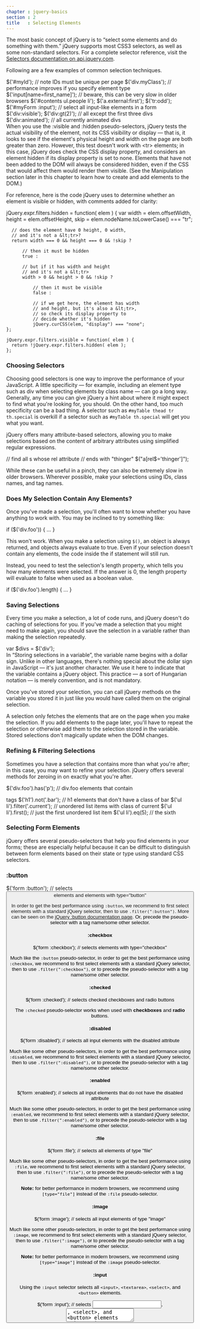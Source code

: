 ```yaml
---
chapter : jquery-basics
section : 2
title   : Selecting Elements
---
```


The most basic concept of jQuery is to “select some elements and do something with
them.” jQuery supports most CSS3 selectors, as well as some non-standard
selectors.  For a complete selector reference, visit the
[Selectors documentation on api.jquery.com](http://api.jquery.com/category/selectors/).

Following are a few examples of common selection techniques.

<javascript caption="Selecting elements by ID">
$('#myId'); // note IDs must be unique per page
</javascript>

<javascript caption="Selecting elements by class name">
$('div.myClass'); // performance improves if you specify element type
</javascript>

<javascript caption="Selecting elements by attribute">
$('input[name=first_name]'); // beware, this can be very slow in older browsers
</javascript>


<javascript caption="Selecting elements by compound CSS selector">
$('#contents ul.people li');
</javascript>

<javascript caption="Pseudo-selectors">
$('a.external:first');
$('tr:odd');
$('#myForm :input');   // select all input-like elements in a form
$('div:visible');
$('div:gt(2)');        // all except the first three divs
$('div:animated');     // all currently animated divs
</javascript>


<div class="note" markdown="1">
When you use the :visible and :hidden pseudo-selectors, jQuery tests the actual 
visibility of the element, not its CSS visibility or display — that is, it looks 
to see if the element's physical height and width on the page are both greater than zero. 
However, this test doesn't work with &lt;tr> elements; in this case, jQuery does check 
the CSS display property, and considers an element hidden if its display property 
is set to none. Elements that have not been added to the DOM will always be 
considered hidden, even if the CSS that would affect them would render them 
visible. (See the Manipulation section later in this chapter to learn how to 
create and add elements to the DOM.)

For reference, here is the code jQuery uses to determine whether an element is visible or hidden, with comments added for clarity:

</div>
<javascript>
    jQuery.expr.filters.hidden = function( elem ) {
      var width = elem.offsetWidth, height = elem.offsetHeight,
      skip = elem.nodeName.toLowerCase() === "tr";

      // does the element have 0 height, 0 width,
      // and it's not a &lt;tr>?
      return width === 0 && height === 0 && !skip ?

          // then it must be hidden
          true :

          // but if it has width and height
          // and it's not a &lt;tr>
          width > 0 && height > 0 && !skip ?

              // then it must be visible
              false :

              // if we get here, the element has width
              // and height, but it's also a &lt;tr>,
              // so check its display property to
              // decide whether it's hidden
              jQuery.curCSS(elem, "display") === "none";
    };

    jQuery.expr.filters.visible = function( elem ) {
      return !jQuery.expr.filters.hidden( elem );
    };
</javascript>

### Choosing Selectors

Choosing good selectors is one way to improve the performance of your JavaScript. 
A little specificity — for example, including an element type such as div when
 selecting elements by class name — can go a long way. Generally, any time you 
can give jQuery a hint about where it might expect to find what you're looking for, 
you should. On the other hand, too much specificity can be a bad thing. 
A selector such as `#myTable thead tr th.special` is overkill if a selector 
such as `#myTable th.special` will get you what you want.

jQuery offers many attribute-based selectors, allowing you to make selections 
based on the content of arbitrary attributes using simplified regular expressions.

<javascript>
// find all <a>s whose rel attribute
// ends with "thinger"
$("a[rel$='thinger']");
</javascript>

While these can be useful in a pinch, they can also be extremely slow in older browsers.
Wherever possible, make your selections using IDs, class names, and tag names.

### Does My Selection Contain Any Elements?

Once you've made a selection, you'll often want to know whether you have anything to work with.
 You may be inclined to try something like:

<javascript>
if ($('div.foo')) { ... }
</javascript>

This won't work. When you make a selection using `$()`, an object is always returned, 
and objects always evaluate to true. Even if your selection doesn't contain any elements, 
the code inside the if statement will still run.

Instead, you need to test the selection's length property, which tells you how many 
elements were selected. If the answer is 0, the length property will evaluate to false 
when used as a boolean value.

<javascript caption="Testing whether a selection contains elements">
    if ($('div.foo').length) { ... }
</javascript>

### Saving Selections

Every time you make a selection, a lot of code runs, and jQuery doesn't do caching of 
selections for you. If you've made a selection that you might need to make again, you 
should save the selection in a variable rather than making the selection repeatedly.

<javascript>
var $divs = $('div');
</javascript>

<div class="note" markdown="1">
In “Storing selections in a variable”, the variable name begins with a dollar sign. 
Unlike in other languages, there's nothing special about the dollar sign in JavaScript — 
it's just another character. We use it here to indicate that the variable contains a 
jQuery object. This practice — a sort of Hungarian notation — is merely convention, 
and is not mandatory.
</div>

Once you've stored your selection, you can call jQuery methods on the variable you 
stored it in just like you would have called them on the original selection.

<div class="note" markdown="1">
A selection only fetches the elements that are on the page when you make the selection. 
If you add elements to the page later, you'll have to repeat the selection or otherwise 
add them to the selection stored in the variable. Stored selections don't magically 
update when the DOM changes.
</div>

### Refining & Filtering Selections

Sometimes you have a selection that contains more than what you're after; in this case, you may want to refine your selection. jQuery offers several methods for zeroing in on exactly what you're after.

<javascript caption="Refining selections">
$('div.foo').has('p');          // div.foo elements that contain <p> tags
$('h1').not('.bar');            // h1 elements that don't have a class of bar
$('ul li').filter('.current');  // unordered list items with class of current
$('ul li').first();             // just the first unordered list item
$('ul li').eq(5);               // the sixth
</javascript>

### Selecting Form Elements

jQuery offers several pseudo-selectors that help you find elements in your forms;
these are especially helpful because it can be difficult to distinguish between 
form elements based on their state or type using standard CSS selectors.



### :button

<javascript caption=":button pseudo-selector">
$('form :button');               // selects <button> elements and elements with type="button"
</javascript>

In order to get the best performance using `:button`, we recommend to
first select elements with a standard jQuery selector, then to use
`.filter(":button")`. More can be seen on the [jQuery :button
documentation page](http://api.jquery.com/button-selector/). Or, precede
the pseudo-selector with a tag name/some other selector.

#### :checkbox

<javascript caption=":checkbox pseudo-selector">
$('form :checkbox');               // selects elements with type="checkbox"
</javascript>

Much like the `:button` pseudo-selector, in order to get the best performance using `:checkbox`, we recommend to
first select elements with a standard jQuery selector, then to use
`.filter(":checkbox")`, or to precede the pseudo-selector with a tag name/some other selector.


#### :checked

<javascript caption=":checked pseudo-selector">
$('form :checked');               // selects checked checkboxes and radio buttons
</javascript>

The `:checked` pseudo-selector works when used with **checkboxes** and
**radio** buttons.

#### :disabled

<javascript caption=":disabled pseudo-selector">
$('form :disabled');               // selects all input elements with the disabled attribute
</javascript>

Much like some other pseudo-selectors, in order to get the best performance using `:disabled`, we recommend to
first select elements with a standard jQuery selector, then to use
`.filter(":disabled")`, or to precede
the pseudo-selector with a tag name/some other selector.

#### :enabled

<javascript caption=":enabled pseudo-selector">
$('form :enabled');               // selects all input elements that do not have the disabled attribute
</javascript>

Much like some other pseudo-selectors, in order to get the best performance using `:enabled`, we recommend to
first select elements with a standard jQuery selector, then to use
`.filter(":enabled")`, or to precede
the pseudo-selector with a tag name/some other selector.


#### :file

<javascript caption=":file pseudo-selector">
$('form :file');               // selects all elements of type "file"
</javascript>

Much like some other pseudo-selectors, in order to get the best performance using `:file`, we recommend to
first select elements with a standard jQuery selector, then to use
`.filter(":file")`, or to precede
the pseudo-selector with a tag name/some other selector.

**Note:** for better performance in modern browsers, we recommend using
`[type="file"]` instead of the `:file` pseudo-selector.


#### :image

<javascript caption=":image pseudo-selector">
$('form :image');               // selects all input elements of type "image"
</javascript>

Much like some other pseudo-selectors, in order to get the best performance using `:image`, we recommend to
first select elements with a standard jQuery selector, then to use
`.filter(":image")`, or to precede
the pseudo-selector with a tag name/some other selector.

**Note:** for better performance in modern browsers, we recommend using
`[type="image"]` instead of the `:image` pseudo-selector.


#### :input

Using the `:input` selector selects all `<input>`, `<textarea>`, `<select>`, and
`<button>` elements.

<javascript caption=":input pseudo-selector">
$('form :input');               // selects <input>, <textarea>, <select>, and <button> elements
</javascript>


#### :password

<javascript caption=":password pseudo-selector">
$('form :password');               // selects all elements of type "password"
</javascript>

Much like some other pseudo-selectors, in order to get the best performance using `:password`, we recommend to
first select elements with a standard jQuery selector, then to use
`.filter(":password")`, or to precede
the pseudo-selector with a tag name/some other selector.

**Note:** for better performance in modern browsers, we recommend using
`[type="password"]` instead of the `:password` pseudo-selector.


#### :radio

<javascript caption=":radio pseudo-selector">
$('form :radio');               // selects all elements of type "radio"
</javascript>

To select a set of associated radio buttons, you can use:

<javascript caption="selection associated radio buttons with :radio">
$('form input[name=gender]:radio') // selects all radio buttons with the name attribute of gender
</javascript>

Much like some other pseudo-selectors, in order to get the best performance using `:radio`, we recommend to
first select elements with a standard jQuery selector, then to use
`.filter(":radio")`, or to precede
the pseudo-selector with a tag name/some other selector.

**Note:** for better performance in modern browsers, we recommend using
`[type="radio"]` instead of the `:radio` pseudo-selector.


#### :reset

<javascript caption=":reset pseudo-selector">
$('form :reset');               // selects all elements of type "reset"
</javascript>

Much like some other pseudo-selectors, in order to get the best performance using `:reset`, we recommend to
first select elements with a standard jQuery selector, then to use
`.filter(":reset")`, or to precede
the pseudo-selector with a tag name/some other selector.

**Note:** for better performance in modern browsers, we recommend using
`[type="reset"]` instead of the `:reset` pseudo-selector.


#### :selected
Selects options that are selected

#### :submit
Selects inputs with type="submit"

#### :text
Selects inputs with type="text"
